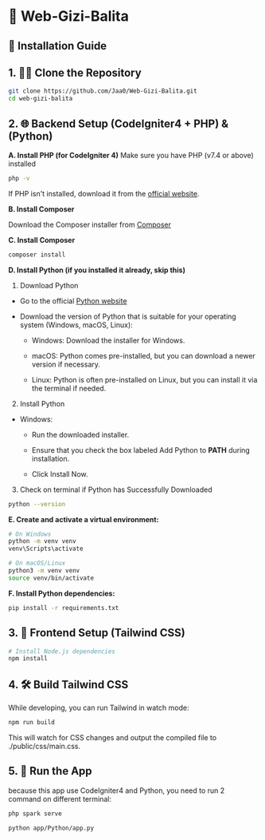 # 🌱 Web-Gizi-Balita
## 🚀 Installation Guide
## 1. 🧑‍💻 Clone the Repository
```bash
git clone https://github.com/Jaa0/Web-Gizi-Balita.git
cd web-gizi-balita
```
## 2. 🌐 Backend Setup (CodeIgniter4 + PHP) & (Python)
**A. Install PHP (for CodeIgniter 4)**
Make sure you have PHP (v7.4 or above) installed
```bash
php -v
```
If PHP isn't installed, download it from the [official website](https://www.php.net/).

**B. Install Composer**

Download the Composer installer from [Composer](https://getcomposer.org/Composer-Setup.exe)

**C. Install Composer**
```bash
composer install
```
**D. Install Python (if you installed it already, skip this)**
1. Download Python
- Go to the official [Python website](https://www.python.org/downloads/)
- Download the version of Python that is suitable for your operating system (Windows, macOS, Linux):

  - Windows: Download the installer for Windows.

  - macOS: Python comes pre-installed, but you can download a newer version if necessary.

  - Linux: Python is often pre-installed on Linux, but you can install it via the terminal if needed.

2. Install Python
- Windows:
  - Run the downloaded installer.

  - Ensure that you check the box labeled Add Python to **PATH** during installation.

  - Click Install Now.

3. Check on terminal if Python has Successfully Downloaded
```bash
python --version
```

**E. Create and activate a virtual environment:**
```bash
# On Windows
python -m venv venv
venv\Scripts\activate

# On macOS/Linux
python3 -m venv venv
source venv/bin/activate
```
**F. Install Python dependencies:**
```bash
pip install -r requirements.txt
```
## 3. 🎨 Frontend Setup (Tailwind CSS)
```bash
# Install Node.js dependencies
npm install
```
## 4. 🛠️ Build Tailwind CSS
While developing, you can run Tailwind in watch mode:
```bash
npm run build
```
This will watch for CSS changes and output the compiled file to ./public/css/main.css.
## 5. 🏃 Run the App
because this app use CodeIgniter4 and Python, you need to run 2 command on different terminal:
```bash
php spark serve
```
```bash
python app/Python/app.py
```
